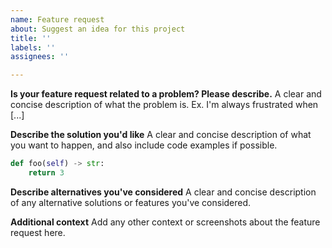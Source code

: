 ```yaml
---
name: Feature request
about: Suggest an idea for this project
title: ''
labels: ''
assignees: ''

---
```


**Is your feature request related to a problem? Please describe.**
A clear and concise description of what the problem is. Ex. I'm always frustrated when [...]

**Describe the solution you'd like**
A clear and concise description of what you want to happen, and also include code examples if possible.

```python
def foo(self) -> str:
    return 3
```

**Describe alternatives you've considered**
A clear and concise description of any alternative solutions or features you've considered.

**Additional context**
Add any other context or screenshots about the feature request here.

